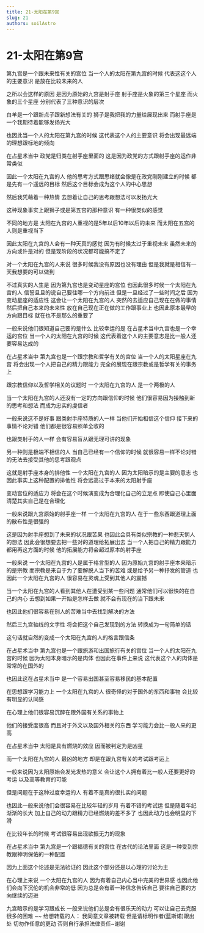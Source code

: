 ```yaml
---
title: 21-太阳在第9宫
slug: 21
authors: soilAstro
---
```


# 21-太阳在第9宫
第九宫是一个跟未来性有关的宫位
当一个人的太阳在第九宫的时候
代表这这个人的主要意识
是放在比较未来的人

之所以会这样的原因
是因为原始的九宫是射手座
射手座是火象的第三个星座
而火象的三个星座
分别代表了三种意识的层次

白羊是一个跟新点子跟新想法有关的
狮子是我把我的力量给展现出来
而射手座是一个我期待着能够发扬光大

也因此当一个人的太阳在第九宫的时候
这代表这个人的主要意识
将会出现最远端的理想跟标地的倾向

在占星术当中
政党是归类在射手座里面的
这是因为政党的方式跟射手座的运作非常类似

因此一个太阳在九宫的人
他的思考方式跟思绪就会像是在政党刚刚建立的时候
都是先有一个遥远的目标
然后这个目标会成为这个人的中心思想

然后我凭藉着一种热情
去想着让自己的思考跟想法可以发扬光大

这种现象事实上跟狮子或是第五宫的那种意识
有一种很类似的感觉

不同的地方是
太阳在九宫的人重视的是5年以后10年以后的未来
而太阳在五宫的人则是重视当下

因此太阳在九宫的人会有一种天真的感觉
因为有时候太过于重视未来
虽然未来的方向或许是对的
但是现阶段的状况都可能搞不定了

对一个太阳在九宫的人来说
很多时候我没有原因也没有理由
但是我就是相信有一天我想要的可以做到

不过真实的人生是
因为第九宫也是变动星座的宫位
也因此很多时候一个太阳在九宫的人
信誓旦旦的说自己要往哪一个方向前进
但是一旦经过了一些时间之后
因为变动星座的适应性
这会让一个太阳在九宫的人
突然的去适应自己现在在做的事情
然后把自己本来的未来性
放在自己现在正在做的工作跟事业上
也因此原本最早的方向跟目标
就在也不是那么的重要了

一般来说他们很知道自己要的是什么
比较幸运的是
在占星术当中九宫也是一个幸运的宫位
当一个人的太阳在九宫的时候
这代表着这个人的主要意志是比一般人还要容易达成的

在占星术当中
第九宫也是一个跟宗教和哲学有关的宫位
当一个人的太阳星座在九宫
将会出现一个人把自己的精力跟能力
完全的展现在跟宗教或是哲学有关的事务上

跟宗教信仰以及哲学相关的议题时
一个太阳在九宫的人
是一个两极的人

当一个太阳在九宫的人还没有一定的方向跟信仰的时候
他们很容易因为接触到新的思考和想法
而成为忠实的虔信者

一般来说这不是好事
跟类射手座特质的人一样
当他们开始相信这个信仰
接下来的事情不论对错
他们都是很容易照单全收的

也跟类射手的人一样
会有容易盲从跟无理可讲的现象

另一种则是极端不相信的人
当自己已经有一个信仰的时候
就很容易一样不论对错的无法去接受其他的思考跟观点

这就是射手座本身的排他性
一个太阳在九宫的人
因为太阳暗示的是主要的意志
也因此事实上这种配置的排他性
将会远高过于本来的太阳射手座

变动宫位的适应力
将会在这个时候演变成为合理化自己的立足点
即使自己心里面清楚其实自己是在合理化

一般来说跟九宫原始的射手座一样
一个太阳在九宫的人
在于一些东西跟道理上面的散布性是很强的

这是因为射手座想到了未来的状况跟苦果
也因此会具有类似宗教的一种悲天悯人的想法
因此会很想要去把一些对的道理给拓展出去
当一个人把自己的精力跟能力都用再这方面的时候
他的拓展能力将会超过原本的射手座

一般来说
一个太阳在九宫的人是属于格言型的人
因为原始九宫的射手座本来暗示的是宗教
而宗教是来自于为了要解脱人当下的苦难
或是给予另一种抒发的管道
也因此一个太阳在九宫的人
很容易在灵魂上受到其他人的震撼

当一个太阳在九宫的人看到其他人在遭受到某一些问题
通常他们可以很快的在自己的内心
去想到如果一开始是怎样去做
就不会有现在的当下跟未来

也因此他们很容易在别人的苦难当中去找到解决的方法

然后三九宫轴线的文字性
将会把这个自己发现到的方法
转换成为一句简单的话

这句话就自然的变成一个太阳在九宫的人的格言跟信条

在占星术当中
第九宫也是一个跟旅游和出国旅行有关的宫位
当一个人的太阳在九宫的时候
因为太阳本身暗示的是肉体
也因此在事件上来说
这代表这个人的肉体是常常的在国外的

也因此这在占星术当中
是一个容易出国甚至容易移民的基本配置

在思想跟学习能力上
一个太阳在九宫的人
很奇怪的对于国外的东西和事物
会比较有明显的认同感

在心理上他们很容易沉醉在跟外国有关系的事物上

他们的接受度很高
而且对于外文以及国外相关的东西
学习能力会比一般人来的更高

在占星术当中
太阳是具有燃烧的效应
因而被判定为是凶星

而一个太阳在九宫的人
最凶的地方
却是在跟九宫有关的考试跟考运上

一般来说因为太阳原始会发光发热的意义
会让这个人拥有着比一般人还要更好的考运
以及高等教育的可能

但是问题在于这种过度幸运的人
有着不是真的很扎实的问题

也因此一般来说他们会很容易在比较年轻的岁月
有着不错的考试运
但是随着年纪渐渐的长大
加上自己的动力跟精力已经燃烧的差不多了
也因此动力也会明显的下滑

在比较年长的时候
考试很容易出现欲振无力的现象

在占星术当中
第九宫是一个跟福德有关的宫位
在古代的论法里面
这是一种受到宗教跟神明保佑的一种配置

因为上面这个论述是无法验证的
因此这个部分还是以心理的讨论为主

在心理上来说
一个太阳在九宫的人
因为有着自己内心当中完美的世界感
也因此他们会向下沉伦的机会非常的低
因为总是会有着一种信念告诉自己
要往自己要的方向继续的迈进

九宫暗示的是学习跟成长
一般来说他们总是会有很乐天的动力
可以让自己去克服很多的困难
~~
给想转载的人：
我同意文章被转载
但是请标明作者(蓝斯诺)跟出处
切勿作任意的更动
否则自行承担法律责任~谢谢

 
  